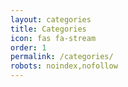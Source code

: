 ```yaml
---
layout: categories
title: Categories
icon: fas fa-stream
order: 1
permalink: /categories/
robots: noindex,nofollow
---
```

